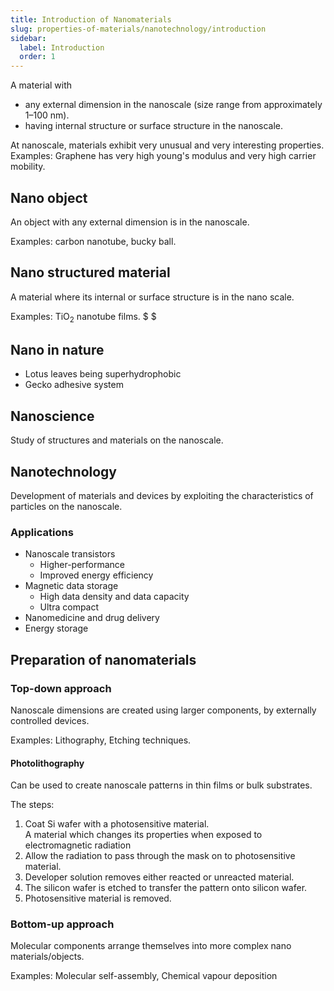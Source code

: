 ```yaml
---
title: Introduction of Nanomaterials
slug: properties-of-materials/nanotechnology/introduction
sidebar:
  label: Introduction
  order: 1
---
```


A material with

- any external dimension in the nanoscale (size range from approximately
  $1 – 100\text{ nm}$).
- having internal structure or surface structure in the nanoscale.

At nanoscale, materials exhibit very unusual and very interesting properties.
Examples: Graphene has very high young's modulus and very high carrier mobility.

## Nano object

An object with any external dimension is in the nanoscale.

Examples: carbon nanotube, bucky ball.

## Nano structured material

A material where its internal or surface structure is in the nano scale.

Examples: $\text{TiO}_2$ nanotube films. $ $

## Nano in nature

- Lotus leaves being superhydrophobic
- Gecko adhesive system

## Nanoscience

Study of structures and materials on the nanoscale.

## Nanotechnology

Development of materials and devices by exploiting the characteristics of
particles on the nanoscale.

### Applications

- Nanoscale transistors
  - Higher-performance
  - Improved energy efficiency
- Magnetic data storage
  - High data density and data capacity
  - Ultra compact
- Nanomedicine and drug delivery
- Energy storage

## Preparation of nanomaterials

### Top-down approach

Nanoscale dimensions are created using larger components, by externally
controlled devices.

Examples: Lithography, Etching techniques.

#### Photolithography

Can be used to create nanoscale patterns in thin films or bulk substrates.

The steps:

1. Coat Si wafer with a photosensitive material.  
   A material which changes its properties when exposed to electromagnetic
   radiation
2. Allow the radiation to pass through the mask on to photosensitive material.
3. Developer solution removes either reacted or unreacted material.
4. The silicon wafer is etched to transfer the pattern onto silicon wafer.
5. Photosensitive material is removed.

### Bottom-up approach

Molecular components arrange themselves into more complex nano
materials/objects.

Examples: Molecular self-assembly, Chemical vapour deposition
